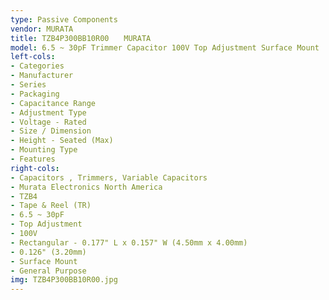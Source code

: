 ```yaml
---
type: Passive Components
vendor: MURATA
title: TZB4P300BB10R00　　MURATA
model: 6.5 ~ 30pF Trimmer Capacitor 100V Top Adjustment Surface Mount
left-cols:
- Categories
- Manufacturer
- Series
- Packaging 
- Capacitance Range
- Adjustment Type
- Voltage - Rated
- Size / Dimension
- Height - Seated (Max)
- Mounting Type
- Features
right-cols:
- Capacitors , Trimmers, Variable Capacitors
- Murata Electronics North America
- TZB4
- Tape & Reel (TR) 
- 6.5 ~ 30pF
- Top Adjustment
- 100V
- Rectangular - 0.177" L x 0.157" W (4.50mm x 4.00mm)
- 0.126" (3.20mm)
- Surface Mount
- General Purpose
img: TZB4P300BB10R00.jpg
---
```

